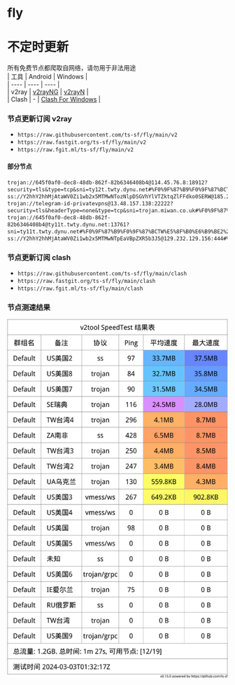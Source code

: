 # fly
# 不定时更新
所有免费节点都爬取自网络，请勿用于非法用途  
|  工具  | Android  | Windows  |  
|  ----  | ----   | ----  |  
| v2ray  | [v2rayNG](https://github.com/2dust/v2rayNG/releases) | [v2rayN](https://github.com/2dust/v2rayN/releases) |  
| Clash  | - | [Clash For Windows](https://github.com/2dust/clashN/releases) | 
  
### 节点更新订阅  v2ray
- `https://raw.githubusercontent.com/ts-sf/fly/main/v2`  
- `https://raw.fastgit.org/ts-sf/fly/main/v2`  
- `https://raw.fgit.ml/ts-sf/fly/main/v2`  
#### 部分节点  
``` 
trojan://645f0af0-dec8-48db-862f-82b6346408b4@114.45.76.8:18912?security=tls&type=tcp&sni=ty12t.twty.dynu.net#%F0%9F%87%B9%F0%9F%87%BCTW%E5%8F%B0%E6%B9%BE
ss://Y2hhY2hhMjAtaWV0Zi1wb2x5MTMwNTozNlpDSGVhYlVTZktqZlFFdko0SERW@185.242.86.156:54170#%F0%9F%87%B7%F0%9F%87%BARU%E4%BF%84%E7%BD%97%E6%96%AF
trojan://telegram-id-privatevpns@13.48.157.138:22222?security=tls&headerType=none&type=tcp&sni=trojan.miwan.co.uk#%F0%9F%87%B8%F0%9F%87%AASE%E7%91%9E%E5%85%B8%209.8MB%2Fs
trojan://645f0af0-dec8-48db-862f-82b6346408b4@ty11t.twty.dynu.net:13761?sni=ty11t.twty.dynu.net#%F0%9F%87%B9%F0%9F%87%BCTW%E5%8F%B0%E6%B9%BE2%20229.4KB%2Fs
ss://Y2hhY2hhMjAtaWV0Zi1wb2x5MTMwNTpEaVBpZXR5b3J5@129.232.129.156:444#%F0%9F%87%BF%F0%9F%87%A6ZA%E5%8D%97%E9%9D%9E%20675.2KB%2Fs
```
### 节点更新订阅  clash
- `https://raw.githubusercontent.com/ts-sf/fly/main/clash`  
- `https://raw.fastgit.org/ts-sf/fly/main/clash`  
- `https://raw.fgit.ml/ts-sf/fly/main/clash`  

### 节点测速结果
![image](traffic.png)
